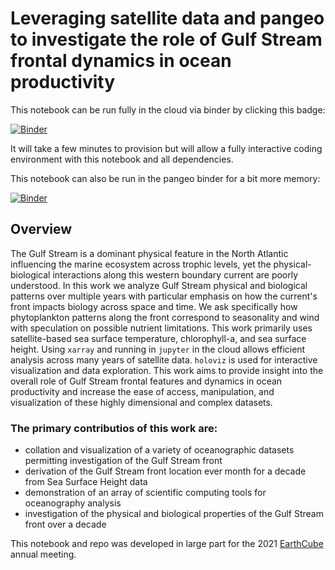 # Leveraging satellite data and pangeo to investigate the role of Gulf Stream frontal dynamics in ocean productivity
This notebook can be run fully in the cloud via binder by clicking this badge:

[![Binder](https://mybinder.org/badge_logo.svg)](https://mybinder.org/v2/gh/patrickcgray/gulf_stream_productivity_dynamics/main)

It will take a few minutes to provision but will allow a fully interactive coding environment with this notebook and all dependencies.


This notebook can also be run in the pangeo binder for a bit more memory:

[![Binder](https://binder.pangeo.io/badge_logo.svg)](https://binder.pangeo.io/v2/gh/patrickcgray/gulf_stream_productivity_dynamics/main)

## Overview

The Gulf Stream is a dominant physical feature in the North Atlantic influencing the marine ecosystem across trophic levels, yet the physical-biological interactions along this western boundary current are poorly understood. In this work we analyze Gulf Stream physical and biological patterns over multiple years with particular emphasis on how the current's front impacts biology across space and time. We ask specifically how phytoplankton patterns along the front correspond to seasonality and wind with speculation on possible nutrient limitations. This work primarily uses satellite-based sea surface temperature, chlorophyll-a, and sea surface height. Using `xarray` and running in `jupyter` in the cloud allows efficient analysis across many years of satellite data. `holoviz` is used for interactive visualization and data exploration. This work aims to provide insight into the overall role of Gulf Stream frontal features and dynamics in ocean productivity and increase the ease of access, manipulation, and visualization of these highly dimensional and complex datasets.

### The primary contributios of this work are:
- collation and visualization of a variety of oceanographic datasets permitting investigation of the Gulf Stream front
- derivation of the Gulf Stream front location ever month for a decade from Sea Surface Height data
- demonstration of an array of scientific computing tools for oceanography analysis
- investigation of the physical and biological properties of the Gulf Stream front over a decade

This notebook and repo was developed in large part for the 2021 [EarthCube](https://www.earthcube.org/) annual meeting.
